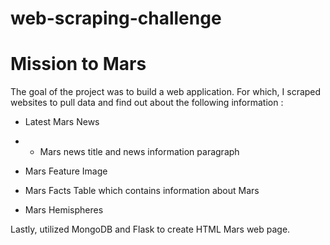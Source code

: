 # web-scraping-challenge
# Mission to Mars
The goal of the project was to build a web application. For which, I scraped websites to pull data and find out about the following information : 

  * Latest Mars News
  * * Mars news title and news information paragraph

  * Mars Feature Image 

  * Mars Facts Table which contains information about Mars  

  * Mars Hemispheres
  
 Lastly, utilized MongoDB and Flask to create HTML Mars web page. 
  

